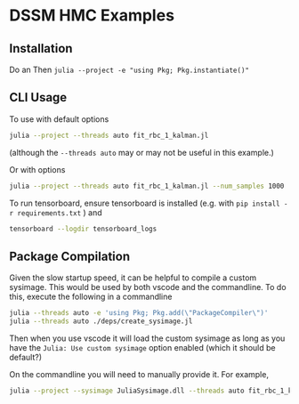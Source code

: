 # DSSM HMC Examples

## Installation
Do an
Then
`julia --project -e "using Pkg; Pkg.instantiate()"`

## CLI Usage
To use with default options
```bash
julia --project --threads auto fit_rbc_1_kalman.jl
```
(although the `--threads auto` may or may not be useful in this example.)

Or with options
```bash
julia --project --threads auto fit_rbc_1_kalman.jl --num_samples 1000
```
To run tensorboard, ensure tensorboard is installed (e.g. with  `pip install -r requirements.txt` ) and
```bash
tensorboard --logdir tensorboard_logs
```

## Package Compilation
Given the slow startup speed, it can be helpful to compile a custom sysimage.  This would be used by both vscode and the commandline.  To do this, execute the following in a commandline
```bash
julia --threads auto -e 'using Pkg; Pkg.add(\"PackageCompiler\")'
julia --threads auto ./deps/create_sysimage.jl
```
Then when you use vscode it will load the custom sysimage as long as you have the `Julia: Use custom sysimage` option enabled (which it should be default?)

On the commandline you will need to manually provide it.  For example, 
```bash
julia --project --sysimage JuliaSysimage.dll --threads auto fit_rbc_1_kalman.jl --num_samples 1000
```
